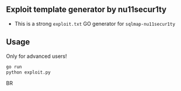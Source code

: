 ## Exploit template generator by nu11secur1ty

- This is a strong `exploit.txt` GO generator for `sqlmap-nu11secur1ty`

## Usage
Only for advanced users!

```bash
go run 
python exploit.py
```
BR

